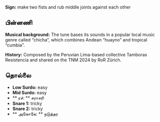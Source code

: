 **Sign:** make two fists and rub middle joints against each other

## பின்னணி

**Musical background:** The tune bases its sounds in a popular local music genre
called “chicha”, which combines Andean “huayno” and tropical “cumbia”.

**History:** Composed by the Peruvian Lima-based collective Tamboras Resistencia
and shared on the TNM 2024 by RoR Zürich.

## தொல்லை

* **Low Surdo:** easy
* **Mid Surdo:** easy
* ** ரச்: ** சராசரி
* **Snare 1:** tricky
* **Snare 2:** tricky
* ** அகோகே: ** நடுத்தர
